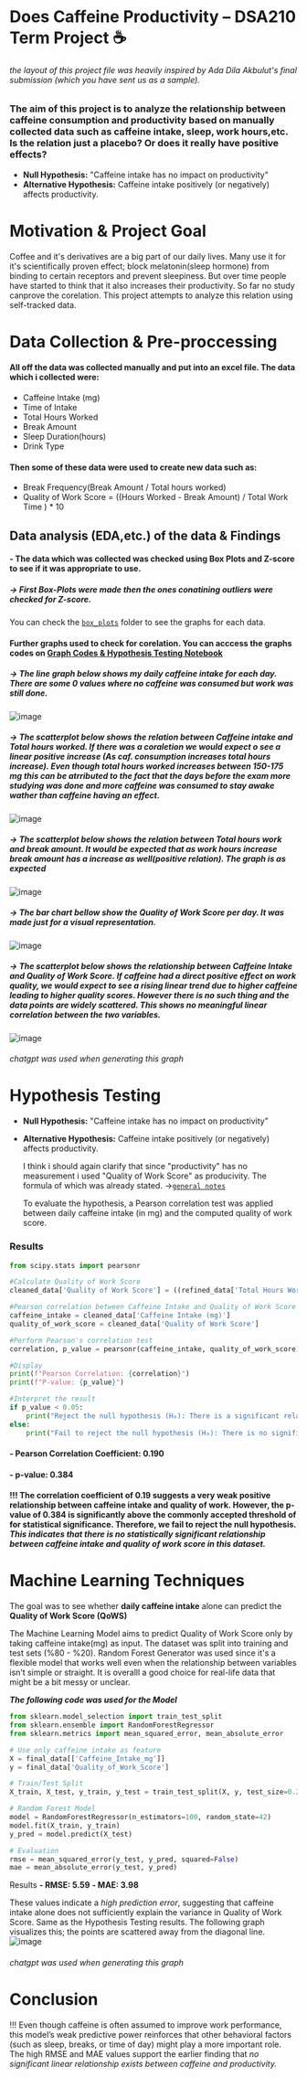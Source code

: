 # Does Caffeine Productivity – DSA210 Term Project ☕️
###### the layout of this project file was heavily inspired by Ada Dila Akbulut's final submission (which you have sent us as a sample).
### The aim of this project is to analyze the relationship between caffeine consumption and productivity based on manually collected data such as caffeine intake, sleep, work hours,etc. Is the relation just a placebo? Or does it really have positive effects? 

- **Null Hypothesis:** "Caffeine intake has no impact on productivity"
- **Alternative Hypothesis:** Caffeine intake positively (or negatively) affects productivity.

# Motivation & Project Goal
Coffee and it's derivatives are a big part of our daily lives. Many use it for it's scientifically proven effect; block melatonin(sleep hormone) from binding to certain receptors and prevent sleepiness. 
But over time people have started to think that it also increases their productivity. So far no study canprove the corelation. This project attempts to analyze this relation using self-tracked data.

# Data Collection & Pre-proccessing
#### All off the data was collected manually and put into an excel file. The data which i collected were:
- Caffeine Intake (mg)
- Time of Intake
- Total Hours Worked
- Break Amount
- Sleep Duration(hours)
- Drink Type

#### Then some of these data were used to create new data such as:
- Break Frequency(Break Amount / Total hours worked)
- Quality of Work Score = ((Hours Worked - Break Amount) / Total Work Time ) * 10


## Data analysis (EDA,etc.) of the data  & Findings

#### - The data which was collected was checked using Box Plots and Z-score to see if it was appropriate to use.
##### -> First Box-Plots were made then the ones conatining outliers were checked for Z-score.
You can check the  [`box_plots`](box_plots) folder to see the graphs for each data.

#### Further graphs used to check for corelation. You can acccess the graphs codes on  [Graph Codes & Hypothesis Testing Notebook](Graph_codes&Hypothesis_testing.ipynb)
##### -> The line graph below shows my daily caffeine intake for each day. There are some 0 values where no caffeine was consumed but work was still done.
![image](https://github.com/yaseminozkan/DSA_repository/blob/e60b102af573bf6ea0f3cd9d49323e61b619643b/GRAPHS/Daily%20Caffeine%20Intake.png)

##### -> The scatterplot below shows the relation between Caffeine intake and Total hours worked. If there was a coraletion we would expect o see a linear positive increase (As caf. consumption increases total hours increase). Even though total hours worked increases between 150-175 mg this can be atrributed to the fact that the days before the exam more studying was done and more caffeine was consumed to stay awake wather than caffeine having an effect.
![image](https://github.com/yaseminozkan/DSA_repository/blob/e60b102af573bf6ea0f3cd9d49323e61b619643b/GRAPHS/%20Caffeine%20Intake%20vs%20Total%20Hours%20Worked.png)

##### -> The scatterplot below shows the relation between Total hours work and break amount. It would be expected that as work hours increase break amount has a increase as well(positive relation). The graph is as expected
![image]( https://github.com/yaseminozkan/DSA_repository/blob/e60b102af573bf6ea0f3cd9d49323e61b619643b/GRAPHS/Break%20Amount%20vs%20Total%20Hours%20Worked.png)

##### -> The bar chart bellow show the Quality of Work Score per day. It was made just for a visual representation.
![image](https://github.com/yaseminozkan/DSA_repository/blob/eaa2bf635c7057c7d6e6851ea108f8c51c6c0fdd/GRAPHS/Quality%20of%20Work%20Score.png)

##### -> The scatterplot below shows the relationship between Caffeine Intake and Quality of Work Score. If caffeine had a direct positive effect on work quality, we would expect to see a rising linear trend due to higher caffeine leading to higher quality scores. However there is no such thing and the data points are widely scattered. This shows no meaningful linear correlation between the two variables. 
![image](https://github.com/yaseminozkan/DSA_repository/blob/899b0c78f4fce8ed4df26b51cf30df1846f8894f/GRAPHS/quality_vs_caffeine_trendline.png)
###### chatgpt was used when generating this graph
# Hypothesis Testing

- **Null Hypothesis:** "Caffeine intake has no impact on productivity"
- **Alternative Hypothesis:** Caffeine intake positively (or negatively) affects productivity.

  I think i should again clarify that since "productivity" has no measurement i used "Quality of Work Score" as producivity. The formula of which was already stated. ->[`general notes`](general_notes.md)

  To evaluate the hypothesis, a Pearson correlation test was applied between daily caffeine intake (in mg) and the computed quality of work score.
### Results

```python
from scipy.stats import pearsonr

#Calculate Quality of Work Score
cleaned_data['Quality of Work Score'] = ((refined_data['Total Hours Worked'] - refined_data['Break Amount']) / refined_data['Total Hours Worked']) * 10

#Pearson correlation between Caffeine Intake and Quality of Work Score
caffeine_intake = cleaned_data['Caffeine Intake (mg)']
quality_of_work_score = cleaned_data['Quality of Work Score']

#Perform Pearson's correlation test
correlation, p_value = pearsonr(caffeine_intake, quality_of_work_score)

#Display
print(f"Pearson Correlation: {correlation}")
print(f"P-value: {p_value}")

#Interpret the result
if p_value < 0.05:
    print("Reject the null hypothesis (H₀): There is a significant relationship between caffeine intake and the Quality of Work Score.")
else:
    print("Fail to reject the null hypothesis (H₀): There is no significant relationship between caffeine intake and the Quality of Work Score.")
 ``` 
#### - Pearson Correlation Coefficient: 0.190
#### - p-value: 0.384

#### !!! The correlation coefficient of 0.19 suggests a very weak positive relationship between caffeine intake and quality of work. However, the p-value of 0.384 is significantly above the commonly accepted threshold of for statistical significance. Therefore, we fail to reject the null hypothesis. *This indicates that there is no statistically significant relationship between caffeine intake and quality of work score in this dataset.*


# Machine Learning Techniques

The goal was to see whether **daily caffeine intake** alone can predict the **Quality of Work Score (QoWS)**

The Machine Learning Model aims to predict Quality of Work Score only by taking caffeine intake(mg) as input. The dataset was split into training and test sets (%80 - %20). Random Forest Generator was used since it's a flexible model that works well even when the relationship between variables isn’t simple or straight. It is overalll a good choice for real-life data that might be a bit messy or unclear.

***The following code was used for the Model***
```python
from sklearn.model_selection import train_test_split
from sklearn.ensemble import RandomForestRegressor
from sklearn.metrics import mean_squared_error, mean_absolute_error

# Use only caffeine intake as feature
X = final_data[['Caffeine_Intake_mg']]
y = final_data['Quality_of_Work_Score']

# Train/Test Split
X_train, X_test, y_train, y_test = train_test_split(X, y, test_size=0.2, random_state=42)

# Random Forest Model
model = RandomForestRegressor(n_estimators=100, random_state=42)
model.fit(X_train, y_train)
y_pred = model.predict(X_test)

# Evaluation
rmse = mean_squared_error(y_test, y_pred, squared=False)
mae = mean_absolute_error(y_test, y_pred)
```

 Results
	**- RMSE: 5.59**
	**-	MAE: 3.98**

These values indicate a *high prediction error*, suggesting that caffeine intake alone does not sufficiently explain the variance in Quality of Work Score. Same as the Hypothesis Testing results. 
The following graph visualizes this; the points are scattered away from the diagonal line. 
![image](https://github.com/yaseminozkan/DSA_repository/blob/1f480362b31890598050da8de8dd6f33d65fabf8/GRAPHS/Actual%20vs.%20Predicted%20QoWS%20(Caffeine%20Only%20Model).png)
###### chatgpt was used when generating this graph

# Conclusion

!!! Even though caffeine is often assumed to improve work performance, this model’s weak predictive power reinforces that other behavioral factors (such as sleep, breaks, or time of day) might play a more important role. The high RMSE and MAE values support the earlier finding that *no significant linear relationship exists between caffeine and productivity.*

  
